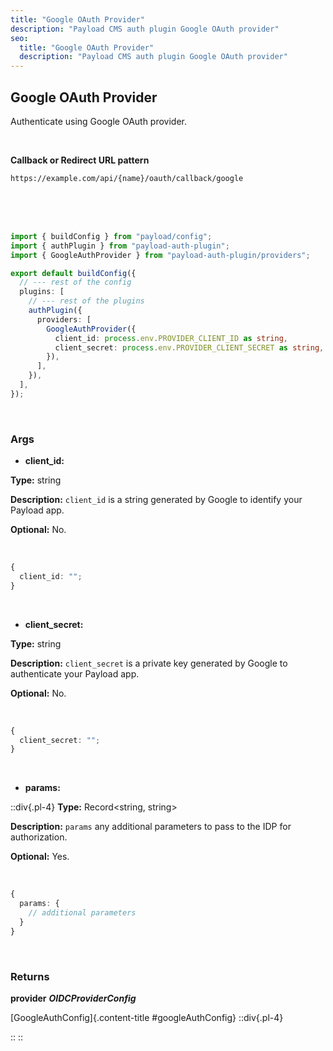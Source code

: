 ```yaml
---
title: "Google OAuth Provider"
description: "Payload CMS auth plugin Google OAuth provider"
seo:
  title: "Google OAuth Provider"
  description: "Payload CMS auth plugin Google OAuth provider"
---
```


## Google OAuth Provider

Authenticate using Google OAuth provider.

<br/>

**Callback or Redirect URL pattern**

`https://example.com/api/{name}/oauth/callback/google`

<br/>
<br/>
<br/>

```ts [src/payload.config.ts] {3, 11-14}
import { buildConfig } from "payload/config";
import { authPlugin } from "payload-auth-plugin";
import { GoogleAuthProvider } from "payload-auth-plugin/providers";

export default buildConfig({
  // --- rest of the config
  plugins: [
    // --- rest of the plugins
    authPlugin({
      providers: [
        GoogleAuthProvider({
          client_id: process.env.PROVIDER_CLIENT_ID as string,
          client_secret: process.env.PROVIDER_CLIENT_SECRET as string,
        }),
      ],
    }),
  ],
});
```

<br/>

### Args

- **client_id:**

**Type:** string

**Description:** `client_id` is a string generated by Google to identify your Payload app.

**Optional:** No.

<br/>

```ts
{
  client_id: "";
}
```

<br/>

- **client_secret:**

**Type:** string

**Description:** `client_secret` is a private key generated by Google to authenticate your Payload app.

**Optional:** No.

<br/>

```ts
{
  client_secret: "";
}
```

<br/>

- **params:**

::div{.pl-4}
**Type:** Record<string, string>

**Description:** `params` any additional parameters to pass to the IDP for authorization.

**Optional:** Yes.

<br/>

```ts
{
  params: {
    // additional parameters
  }
}
```

<br/>

### Returns

**provider** **_OIDCProviderConfig_**

[GoogleAuthConfig]{.content-title #googleAuthConfig}
::div{.pl-4}


::
::
